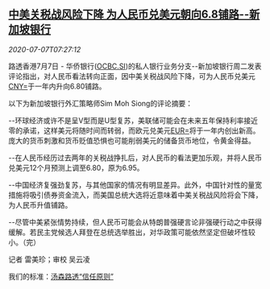 <!--1594108501000-->
[中美关税战风险下降 为人民币兑美元朝向6.8铺路--新加坡银行](https://cn.reuters.com/article/ocbc-yuan-dollar-forecast-0707-tues-idCNKBS2480SW)
------

<div><i>2020-07-07T07:27:12</i></div><div class="StandardArticleBody_body"><p>路透香港7月7日 - 华侨银行(<span id="symbol_OCBC.SI_0"><a href="//www.reuters.com/companies/OCBC.SI">OCBC.SI</a></span>)的私人银行业务分支--新加坡银行周二发表评论指出，对人民币看法转向正面，因中美关税战风险下降，可为人民币兑美元<a href="/investing/currencies/quote?srcCurr=CNY&destCurr=USD">CNY=</a>于一年内升向6.80铺路。 </p><p>以下为新加坡银行外汇策略师Sim Moh Siong的评论摘要： </p><p>--环球经济或许不是呈V型而是U型复苏，美联储可能会在未来五年保持利率接近零的承诺，这样美元将随时间而转弱，而欧元兑美元<a href="/investing/currencies/quote?srcCurr=EUR&destCurr=USD">EUR=</a>将于一年内创出新高。庞大的货币刺激和货币贬值恐惧也可能削弱美元的储备货币地位，令黄金得益。 </p><p>--在人民币经历过去两年的关税战挣扎后，对人民币的看法更加乐观，并将人民币兑美元12个月预测上调至6.80，原为6.95。 </p><p>--中国经济复强劲复苏，与其他国家的情况有明显差异。此外，中国针对性的量宽措施将吸引债券资金流入，而美国总统大选将近意味着中美关税战风险将会下降，为人民币升值铺路。 </p><p>--尽管中美紧张情势持续，但人民币可能会从特朗普强硬言论非强硬行动之中获得缓解。若民主党候选人拜登在总统选举胜出，对华政策可能依然坚定但破坏性较小。（完）      </p><div class="Attribution_container"><div class="Attribution_attribution"><p class="Attribution_content">记者 雷美珍；审校 吴云凌 </p></div></div><div class="StandardArticleBody_trustBadgeContainer"><span class="StandardArticleBody_trustBadgeTitle">我们的标准：</span><span class="trustBadgeUrl"><a href="https://www.thomsonreuters.cn/content/dam/openweb/documents/pdf/china/brochures/about-us-1.pdf">汤森路透“信任原则”</a></span></div></div>
